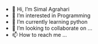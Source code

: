 - 👋 Hi, I’m Simal Agrahari<SAG>
- 👀 I’m interested in Programming
- 🌱 I’m currently learning python
- 💞️ I’m looking to collaborate on ...
- 📫 How to reach me ...

<!---
simalagrahari223/simalagrahari223 is a ✨ special ✨ repository because its `README.md` (this file) appears on your GitHub profile.
You can click the Preview link to take a look at your changes.
--->
